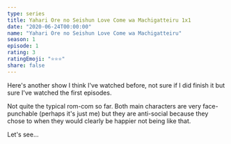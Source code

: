 ```yaml
---
type: series
title: Yahari Ore no Seishun Love Come wa Machigatteiru 1x1
date: "2020-06-24T00:00:00"
name: "Yahari Ore no Seishun Love Come wa Machigatteiru"
season: 1
episode: 1
rating: 3
ratingEmoji: "⭐️⭐️⭐️"
share: false
---
```


Here's another show I think I've watched before, not sure if I did finish it but sure I've watched the first episodes.

Not quite the typical rom-com so far. Both main characters are very face-punchable (perhaps it's just me) but they are anti-social because they chose to when they would clearly be happier not being like that.

Let's see...
